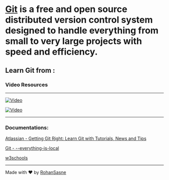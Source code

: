 # [Git](https://git-scm.com/) is a free and open source distributed version control system designed to handle everything from small to very large projects with speed and efficiency.

## Learn Git from :


### Video Resources
---


[![Video](https://i.ytimg.com/vi/8JJ101D3knE/hq720.jpg?sqp=-oaymwEcCOgCEMoBSFXyq4qpAw4IARUAAIhCGAFwAcABBg==&rs=AOn4CLDRswDXtA7kU4j5CzS-CA7ASq-UWQ)](https://www.youtube.com/watch?v=8JJ101D3knE)

[![Video](https://i.ytimg.com/vi/apGV9Kg7ics/hq720.jpg?sqp=-oaymwEcCOgCEMoBSFXyq4qpAw4IARUAAIhCGAFwAcABBg==&rs=AOn4CLBcIfFNdnIirblOELKtVDLe5d5BSA)](https://www.youtube.com/watch?v=apGV9Kg7ics)

---
### Documentations:

[Atlassian -  Getting Git Right: Learn Git with Tutorials, News and Tips](https://www.atlassian.com/git)

[Git - --everything-is-local](https://git-scm.com/docs/gittutorial)

[w3schools](https://www.w3schools.com/git/)

---
Made with ❤️ by [RohanSasne](https://github.com/RohanSasne)